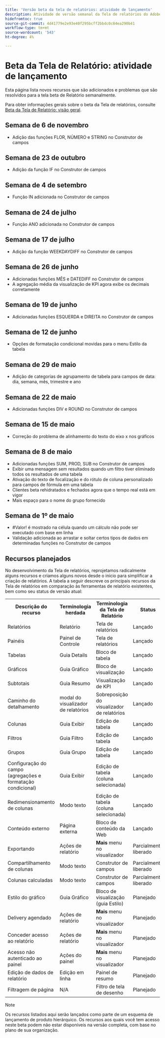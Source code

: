 ```yaml
---
title: 'Versão beta da tela de relatórios: atividade de lançamento'
description: Atividade de versão semanal da Tela de relatórios do Adobe Workfront beta
hidefromtoc: true
source-git-commit: 4d41779e2e93e40f295bcff2bbdc0c84ea290b41
workflow-type: tm+mt
source-wordcount: '543'
ht-degree: 4%

---
```



# Beta da Tela de Relatório: atividade de lançamento

Esta página lista novos recursos que são adicionados e problemas que são resolvidos para a tela beta de Relatório semanalmente.

Para obter informações gerais sobre o beta da Tela de relatórios, consulte [Beta da Tela de Relatório: visão geral](/help/quicksilver/product-announcements/betas/reporting-canvas-beta/reporting-canvas-beta-overview.md).

## Semana de 6 de novembro

* Adição das funções FLOR, NÚMERO e STRING no Construtor de campos

## Semana de 23 de outubro

* Adição da função IF no Construtor de campos

## Semana de 4 de setembro

* Função IN adicionada no Construtor de campos

## Semana de 24 de julho

* Função ANO adicionada no Construtor de campos

## Semana de 17 de julho

* Adição da função WEEKDAYDIFF no Construtor de campos

## Semana de 26 de junho

* Adicionadas funções MÊS e DATEDIFF no Construtor de campos
* A agregação média da visualização de KPI agora exibe os decimais corretamente

## Semana de 19 de junho

* Adicionadas funções ESQUERDA e DIREITA no Construtor de campos

## Semana de 12 de junho

* Opções de formatação condicional movidas para o menu Estilo da tabela

## Semana de 29 de maio

* Adição de categorias de agrupamento de tabela para campos de data: dia, semana, mês, trimestre e ano

## Semana de 22 de maio

* Adicionadas funções DIV e ROUND no Construtor de campos

## Semana de 15 de maio

* Correção do problema de alinhamento do texto do eixo x nos gráficos

## Semana de 8 de maio

* Adicionadas funções SUM, PROD, SUB no Construtor de campos
* Exibir uma mensagem sem resultados quando um filtro tiver eliminado todos os resultados de uma tabela
* Ativação do texto de focalização e do rótulo de coluna personalizado para campos de fórmula em uma tabela
* Clientes beta rehidratados e fechados agora que o tempo real está em vigor
* Mais espaço para o nome do grupo fornecido

## Semana de 1º de maio

* #Valor! é mostrado na célula quando um cálculo não pode ser executado com base em linha
* Validação adicionada ao arrastar e soltar certos tipos de dados em determinadas funções no Construtor de campos

## Recursos planejados

No desenvolvimento da Tela de relatórios, reprojetamos radicalmente alguns recursos e criamos alguns novos desde o início para simplificar a criação de relatórios. A tabela a seguir descreve os principais recursos da Tela de relatórios em comparação às ferramentas de relatório existentes, bem como seu status de versão atual:

<table style="table-layout:auto"> 
 <col> 
 <col> 
 <col> 
 <col> 
 <tbody> 
  <tr> 
   <th>Descrição do recurso</th> 
   <th>Terminologia herdada </th> 
   <th>Terminologia da Tela de Relatório</th> 
   <th>Status</th> 
  </tr> 
  <tr> 
   <td>Relatórios</td> 
   <td>Relatório</td> 
   <td>Tela de relatórios</td> 
   <td>Lançado</td> 
  </tr> 
  <tr> 
   <td>Painéis</td> 
   <td>Painel de Controle</td> 
   <td>Tela de relatórios</td> 
   <td>Lançado</td> 
  </tr> 
  <tr> 
   <td>Tabelas</td> 
   <td>Guia Details</td> 
   <td>Bloco de tabela</td> 
   <td>Lançado</td> 
  </tr> 
  <tr> 
   <td>Gráficos</td> 
   <td>Guia Gráfico</td> 
   <td>Bloco de visualização</td> 
   <td>Lançado</td> 
  </tr> 
  <tr> 
   <td>Subtotais</td> 
   <td>Guia Resumo</td> 
   <td>Visualização de KPI</td> 
   <td>Lançado</td> 
  </tr> 
  <tr> 
   <td>Caminho do detalhamento</td> 
   <td>modal do visualizador de relatórios</td> 
   <td>Sobreposição do visualizador de relatórios</td> 
   <td>Lançado</td> 
  </tr> 
  <tr> 
   <td>Colunas</td> 
   <td>Guia Exibir</td> 
   <td>Edição de tabela</td> 
   <td>Lançado</td> 
  </tr> 
  <tr> 
   <td>Filtros</td> 
   <td>Guia Filtro</td> 
   <td>Edição de tabela</td> 
   <td>Lançado</td> 
  </tr> 
  <tr> 
   <td>Grupos</td> 
   <td>Guia Grupo</td> 
   <td>Edição de tabela</td> 
   <td>Lançado</td> 
  </tr> 
  <tr> 
   <td>Configuração do campo<br>(agregações e formatação condicional)</td> 
   <td>Guia Exibir</td> 
   <td>Edição de tabela (coluna selecionada)</td> 
   <td>Lançado</td> 
  </tr> 
  <tr> 
   <td>Redimensionamento de colunas</td> 
   <td>Modo texto</td> 
   <td>Edição de tabela (coluna selecionada)</td> 
   <td>Lançado</td> 
  </tr> 
   <tr> 
   <td>Conteúdo externo</td> 
   <td>Página externa</td> 
   <td>Bloco de conteúdo da Web</td> 
   <td>Lançado</td> 
  </tr> 
   <tr> 
   <td>Exportando</td> 
   <td>Ações de relatório</td> 
   <td><strong>Mais</strong> menu no visualizador</td> 
   <td>Parcialmente liberado</td> 
  </tr> 
  <tr> 
   <td>Compartilhamento de colunas</td> 
   <td>Modo texto</td> 
   <td>Construtor de campos</td> 
   <td>Parcialmente liberado</td> 
  </tr> 
  <tr> 
   <td>Colunas calculadas</td> 
   <td>Modo texto</td> 
   <td>Construtor de campos</td> 
   <td>Parcialmente liberado</td> 
  </tr> 
  <tr> 
   <td>Estilo do gráfico</td> 
   <td>Guia Gráfico</td> 
   <td>Bloco de visualização (guia Estilo)</td> 
   <td>Planejado</td> 
  </tr> 
  <tr> 
   <td>Delivery agendado</td> 
   <td>Ações de relatório</td> 
   <td><strong>Mais</strong> menu no visualizador</td> 
   <td>Planejado</td> 
  </tr> 
  <tr> 
   <td>Conceder acesso ao relatório</td> 
   <td>Ações de relatório</td> 
   <td><strong>Mais</strong> menu no visualizador</td> 
   <td>Planejado</td> 
  </tr> 
  <tr> 
   <td>Acesso não autenticado ao painel</td> 
   <td>Ações do painel</td> 
   <td><strong>Mais</strong> menu no visualizador</td> 
   <td>Planejado</td> 
  </tr> 
  <tr> 
   <td>Edição de dados de relatório</td> 
   <td>Edição em linha</td> 
   <td>Painel de resumo</td> 
   <td>Planejado</td> 
  </tr> 
  <tr> 
   <td>Filtragem de página</td> 
   <td>N/A</td> 
   <td>Filtro de tela de desenho</td> 
   <td>Planejado</td> 
  </tr> 
 </tbody> 
</table>

>[!NOTE]
>
>Os recursos listados aqui serão lançados como parte de um esquema de lançamento de produto hierárquico. Os recursos aos quais você tem acesso neste beta podem não estar disponíveis na versão completa, com base no plano de sua organização.